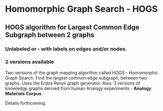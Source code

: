 # Homomorphic Graph Search - HOGS

## HOGS algorithm for Largest Common Edge Subgraph between 2 graphs
### Unlabeled or - with labels on edges and/or nodes.
### 2 versions available

Two versions of the graph mapping algorithm called HOGS - Homomorphic Graph Search.
Find the largest common edge subgraph, between two graphs.
Uses the Erdos Renyii graph generator.
Also: 3 versions of knowledge graphs derived from human Analogy experiments - **Analogy Materials Corpus**. 

Details forthcoming.

